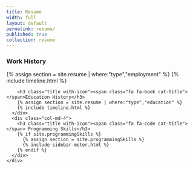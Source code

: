 ```yaml
---
title: Resume
width: full
layout: default
permalink: resume/
published: true
collection: resume
---
```

  <div class="container-fluid">
    <div class="row">
      <div class="col-md-8">
        <h3 class="title with-icon"><span class="glyphicon glyphicon-plane cat-title"></span>Work History</h3>
        {% assign section = site.resume | where:"type","employment" %}
        {% include timeline.html %}

        <h3 class="title with-icon"><span class="fa fa-book cat-title"></span>Education History</h3>
        {% assign section = site.resume | where:"type","education" %}
        {% include timeline.html %}
      </div>
      <div class="col-md-4">
        <h3 class="title with-icon"><span class="fa fa-code cat-title"></span> Programming Skills</h3>
        {% if site.programmingSkills %}
          {% assign section = site.programmingSkills %}
          {% include sidebar-meter.html %}
        {% endif %}
      </div>
    </div>
  </div>

